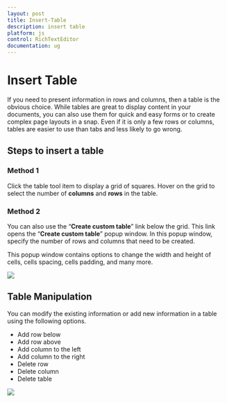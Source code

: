 ```yaml
---
layout: post
title: Insert-Table
description: insert table
platform: js
control: RichTextEditor
documentation: ug
---
```


# Insert Table

If you need to present information in rows and columns, then a table is the obvious choice. While tables are great to display content in your documents, you can also use them for quick and easy forms or to create complex page layouts in a snap. Even if it is only a few rows or columns, tables are easier to use than tabs and less likely to go wrong. 

## Steps to insert a table

### Method 1

Click the table tool item to display a grid of squares. Hover on the grid to select the number of **columns** and **rows** in the table. 

### Method 2

You can also use the “**Create custom table**” link below the grid. This link opens the “**Create custom table**” popup window. In this popup window, specify the number of rows and columns that need to be created. 

This popup window contains options to change the width and height of cells, cells spacing, cells padding, and many more.

![]("/js/RichTextEditor/Insert-Table_images/Insert-Table_img1.png") 

## Table Manipulation

You can modify the existing information or add new information in a table using the following options.

* Add row below
* Add row above
* Add column to the left
* Add column to the right
* Delete row
* Delete column
* Delete table



![]("/js/RichTextEditor/Insert-Table_images/Insert-Table_img2.png") 

